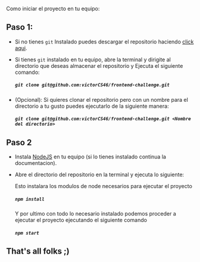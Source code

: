 Como iniciar el proyecto en tu equipo:

## Paso 1:

 - Si no tienes ```git``` Instalado puedes descargar el repositorio haciendo [click aqui](https://github.com/victorCS46/frontend-challenge/archive/master.zip). 

 - Si tienes ```git``` instalado en tu equipo, abre la terminal y dirigite al directorio que deseas almacenar el repositorio
   y Ejecuta el siguiente comando:
   ##### ```git clone git@github.com:victorCS46/frontend-challenge.git```
  
 - (Opcional): Si quieres clonar el repositorio pero con un nombre para el directorio a tu gusto puedes ejecutarlo de la   siguiente manera:
    ##### `git clone git@github.com:victorCS46/frontend-challenge.git <Nombre del directorio>`

## Paso 2
- Instala [NodeJS](https://nodejs.org/es/) en tu equipo (si lo tienes instalado continua la documentacion).
- Abre el directorio del repositorio en la terminal y ejecuta lo siguiente:

   Esto instalara los modulos de node necesarios para ejecutar el proyecto
   ##### `npm install`

   Y por ultimo con todo lo necesario instalado podemos proceder a ejecutar el proyecto ejecutando el siguiente comando
   ##### `npm start`


## That's all folks ;)
